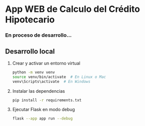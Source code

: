 # App WEB de Calculo del Crédito Hipotecario

### En proceso de desarrollo...

## Desarrollo local

1. Crear y activar un entorno virtual

   ```bash
   python -m venv venv
   source venv/bin/activate  # En Linux o Mac
   venv\Scripts\activate  # En Windows
   ```

2. Instalar las dependencias

   ```bash
   pip install -r requirements.txt
   ```

3. Ejecutar Flask en modo debug

   ```bash
   flask --app app run --debug
   ```
